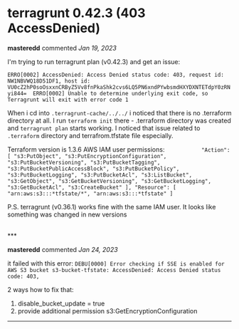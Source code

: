 # terragrunt 0.42.3 (403 AccessDenied)

**masteredd** commented *Jan 19, 2023*

I'm trying to run terragrunt plan (v0.42.3) and get an issue:

`ERRO[0002] AccessDenied: Access Denied
        status code: 403, request id: NW1NBVWQ18D51DF1, host id: VU0cZ2hP0soOsxxnCRByZ5Vv8fnPkaShk2cvs6LQ5PN6xndPYwbsmdHXYDXNTETdpY0zRNyi844= 
ERRO[0002] Unable to determine underlying exit code, so Terragrunt will exit with error code 1 `

When i cd into `.terragrunt-cache/../../` i noticed that there is no .terraform directory at all.
I run `terraform init` there - .terraform directory was created and `terragrunt plan` starts working.
I noticed that issue related to `.terraform` directory and terrafrom.tfstate file especially.

Terraform version is 1.3.6
AWS IAM user permissions:
`            "Action": [
                "s3:PutObject",
                "s3:PutEncryptionConfiguration",
                "s3:PutBucketVersioning",
                "s3:PutBucketTagging",
                "s3:PutBucketPublicAccessBlock",
                "s3:PutBucketPolicy",
                "s3:PutBucketLogging",
                "s3:PutBucketAcl",
                "s3:ListBucket",
                "s3:GetObject",
                "s3:GetBucketVersioning",
                "s3:GetBucketLogging",
                "s3:GetBucketAcl",
                "s3:CreateBucket"
            ],
            "Resource": [
                "arn:aws:s3:::*tfstate/*",
                "arn:aws:s3:::*tfstate"
            ]
`

P.S. terragrunt (v0.36.1) works fine with the same IAM user.
It looks like something was changed in new versions

<br />
***


**masteredd** commented *Jan 24, 2023*

it failed with this error:
`DEBU[0000] Error checking if SSE is enabled for AWS S3 bucket s3-bucket-tfstate: AccessDenied: Access Denied
        status code: 403,`

2 ways how to fix that:
1. disable_bucket_update = true
2. provide additional permission s3:GetEncryptionConfiguration
***

